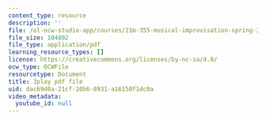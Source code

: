 ```yaml
---
content_type: resource
description: ''
file: /ol-ocw-studio-app/courses/21m-355-musical-improvisation-spring-2013/dac69d0a21cf10b68931a16150f1dc0a_qsEYV-yD0H0.pdf
file_size: 104802
file_type: application/pdf
learning_resource_types: []
license: https://creativecommons.org/licenses/by-nc-sa/4.0/
ocw_type: OCWFile
resourcetype: Document
title: 3play pdf file
uid: dac69d0a-21cf-10b6-8931-a16150f1dc0a
video_metadata:
  youtube_id: null
---
```


